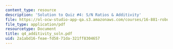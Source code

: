 ```yaml
---
content_type: resource
description: 'Solution to Quiz #4: S/N Ratios & Additivity'
file: https://ol-ocw-studio-app-qa.s3.amazonaws.com/courses/16-881-robust-system-design-summer-1998/2a1abd16feaefd5871da321ff8304657_q4_additivity_soln.pdf
file_type: application/pdf
resourcetype: Document
title: q4_additivity_soln.pdf
uid: 2a1abd16-feae-fd58-71da-321ff8304657
---
```

